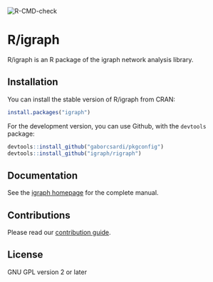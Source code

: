 ![R-CMD-check](https://github.com/igraph/rigraph/workflows/R-CMD-check/badge.svg)

# R/igraph

R/igraph is an R package of the igraph network analysis library.

## Installation

You can install the stable version of R/igraph from CRAN:

```r
install.packages("igraph")
```

For the development version, you can use Github, with the `devtools`
package:

```r
devtools::install_github("gaborcsardi/pkgconfig")
devtools::install_github("igraph/rigraph")
```

## Documentation

See the [igraph homepage](http://igraph.org/r) for the complete manual.

## Contributions

Please read our
[contribution guide](https://github.com/igraph/rigraph/blob/dev/CONTRIBUTING.md).

## License

GNU GPL version 2 or later
